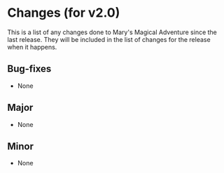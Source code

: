 # Changes (for v2.0)
This is a list of any changes done to Mary's Magical Adventure since the last release. They will be included in the list of changes for the release when it happens.
## Bug-fixes
* None
## Major
* None
## Minor
* None